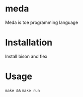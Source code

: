 # meda
Meda is toe programming language


# Installation

Install bison and flex

# Usage

`make &&`
`make run`
